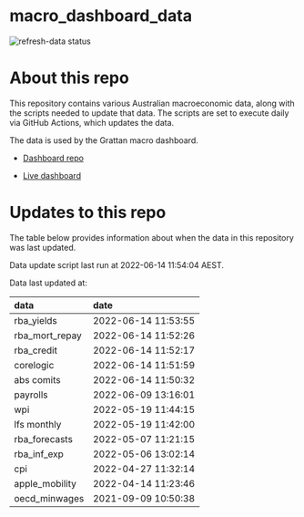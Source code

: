 
<!-- README.md is generated from README.Rmd. Please edit that file -->

# macro\_dashboard\_data

<!-- badges: start -->

![refresh-data
status](https://github.com/grattan/macro_dashboard_data/workflows/refresh-data/badge.svg)

<!-- badges: end -->

# About this repo

This repository contains various Australian macroeconomic data, along
with the scripts needed to update that data. The scripts are set to
execute daily via GitHub Actions, which updates the data.

The data is used by the Grattan macro dashboard.

  - [Dashboard repo](https://github.com/grattan/macrodashboard)

  - [Live dashboard](https://mattcowgill.shinyapps.io/macrodashboard/)

# Updates to this repo

The table below provides information about when the data in this
repository was last updated.

Data update script last run at 2022-06-14 11:54:04 AEST.

Data last updated at:

| data             | date                |
| :--------------- | :------------------ |
| rba\_yields      | 2022-06-14 11:53:55 |
| rba\_mort\_repay | 2022-06-14 11:52:26 |
| rba\_credit      | 2022-06-14 11:52:17 |
| corelogic        | 2022-06-14 11:51:59 |
| abs comits       | 2022-06-14 11:50:32 |
| payrolls         | 2022-06-09 13:16:01 |
| wpi              | 2022-05-19 11:44:15 |
| lfs monthly      | 2022-05-19 11:42:00 |
| rba\_forecasts   | 2022-05-07 11:21:15 |
| rba\_inf\_exp    | 2022-05-06 13:02:14 |
| cpi              | 2022-04-27 11:32:14 |
| apple\_mobility  | 2022-04-14 11:23:46 |
| oecd\_minwages   | 2021-09-09 10:50:38 |

